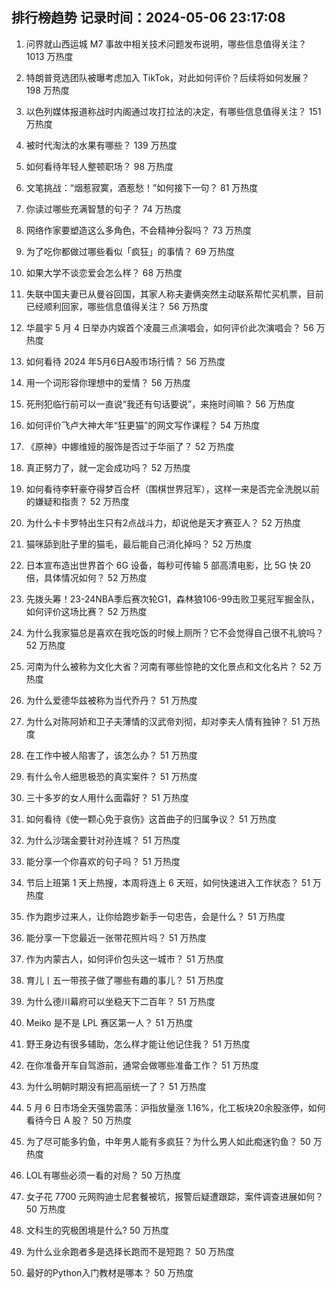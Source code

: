 
## 排行榜趋势 记录时间：2024-05-06 23:17:08
  
  1. 问界就山西运城 M7 事故中相关技术问题发布说明，哪些信息值得关注？ 1013 万热度
    
  2. 特朗普竞选团队被曝考虑加入 TikTok，对此如何评价？后续将如何发展？ 198 万热度
    
  3. 以色列媒体报道称战时内阁通过攻打拉法的决定，有哪些信息值得关注？ 151 万热度
    
  4. 被时代淘汰的水果有哪些？ 139 万热度
    
  5. 如何看待年轻人整顿职场？ 98 万热度
    
  6. 文笔挑战：“烟惹寂寞，酒惹愁！”如何接下一句？ 81 万热度
    
  7. 你读过哪些充满智慧的句子？ 74 万热度
    
  8. 网络作家要塑造这么多角色，不会精神分裂吗？ 73 万热度
    
  9. 为了吃你都做过哪些看似「疯狂」的事情？ 69 万热度
    
  10. 如果大学不谈恋爱会怎么样？ 68 万热度
    
  11. 失联中国夫妻已从曼谷回国，其家人称夫妻俩突然主动联系帮忙买机票，目前已经顺利回家，哪些信息值得关注？ 56 万热度
    
  12. 华晨宇 5 月 4 日举办内娱首个凌晨三点演唱会，如何评价此次演唱会？ 56 万热度
    
  13. 如何看待 2024 年5月6日A股市场行情？ 56 万热度
    
  14. 用一个词形容你理想中的爱情？ 56 万热度
    
  15. 死刑犯临行前可以一直说“我还有句话要说”，来拖时间嘛？ 56 万热度
    
  16. 如何评价飞卢大神大年“狂更猫”的网文写作课程？ 54 万热度
    
  17. 《原神》中娜维娅的服饰是否过于华丽了？ 52 万热度
    
  18. 真正努力了，就一定会成功吗？ 52 万热度
    
  19. 如何看待李轩豪夺得梦百合杯（围棋世界冠军），这样一来是否完全洗脱以前的嫌疑和指责？ 52 万热度
    
  20. 为什么卡卡罗特出生只有2点战斗力，却说他是天才赛亚人？ 52 万热度
    
  21. 猫咪舔到肚子里的猫毛，最后能自己消化掉吗？ 52 万热度
    
  22. 日本宣布造出世界首个 6G 设备，每秒可传输 5 部高清电影，比 5G 快 20 倍，具体情况如何？ 52 万热度
    
  23. 先拨头筹！23-24NBA季后赛次轮G1，森林狼106-99击败卫冕冠军掘金队，如何评价这场比赛？ 52 万热度
    
  24. 为什么我家猫总是喜欢在我吃饭的时候上厕所？它不会觉得自己很不礼貌吗？ 52 万热度
    
  25. 河南为什么被称为文化大省？河南有哪些惊艳的文化景点和文化名片？ 52 万热度
    
  26. 为什么爱德华兹被称为当代乔丹？ 51 万热度
    
  27. 为什么对陈阿娇和卫子夫薄情的汉武帝刘彻，却对李夫人情有独钟？ 51 万热度
    
  28. 在工作中被人陷害了，该怎么办？ 51 万热度
    
  29. 有什么令人细思极恐的真实案件？ 51 万热度
    
  30. 三十多岁的女人用什么面霜好？ 51 万热度
    
  31. 如何看待《使一颗心免于哀伤》这首曲子的归属争议？ 51 万热度
    
  32. 为什么沙瑞金要针对孙连城？ 51 万热度
    
  33. 能分享一个你喜欢的句子吗？ 51 万热度
    
  34. 节后上班第 1 天上热搜，本周将连上 6 天班，如何快速进入工作状态？ 51 万热度
    
  35. 作为跑步过来人，让你给跑步新手一句忠告，会是什么？ 51 万热度
    
  36. 能分享一下您最近一张带花照片吗？ 51 万热度
    
  37. 作为内蒙古人，如何评价包头这一城市？ 51 万热度
    
  38. 育儿丨五一带孩子做了哪些有趣的事儿？ 51 万热度
    
  39. 为什么德川幕府可以坐稳天下二百年？ 51 万热度
    
  40. Meiko 是不是 LPL 赛区第一人？ 51 万热度
    
  41. 野王身边有很多辅助，怎么样才能让他记住我？ 51 万热度
    
  42. 在你准备开车自驾游前，通常会做哪些准备工作？ 51 万热度
    
  43. 为什么明朝时期没有把高丽统一了？ 51 万热度
    
  44. 5 月 6 日市场全天强势震荡：沪指放量涨 1.16%，化工板块20余股涨停，如何看待今日 A 股？ 50 万热度
    
  45. 为了尽可能多钓鱼，中年男人能有多疯狂？为什么男人如此痴迷钓鱼？ 50 万热度
    
  46. LOL有哪些必须一看的对局？ 50 万热度
    
  47. 女子花 7700 元网购迪士尼套餐被坑，报警后疑遭跟踪，案件调查进展如何？ 50 万热度
    
  48. 文科生的究极困境是什么? 50 万热度
    
  49. 为什么业余跑者多是选择长跑而不是短跑？ 50 万热度
    
  50. 最好的Python入门教材是哪本？ 50 万热度
    